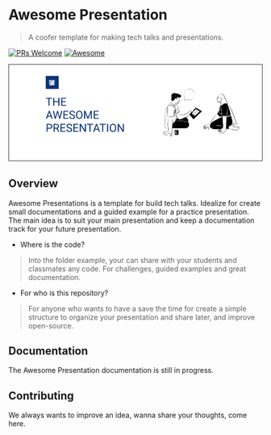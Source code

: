 # Awesome Presentation 
> A coofer template for making tech talks and presentations.

[![PRs Welcome](https://img.shields.io/badge/PRs-welcome-brightgreen.svg?style=shields)](http://makeapullrequest.com)
[![Awesome](https://cdn.rawgit.com/sindresorhus/awesome/d7305f38d29fed78fa85652e3a63e154dd8e8829/media/badge.svg)](https://github.com/sindresorhus/awesome#readme)

<img src="./assets/presentation-cover.png" alt="Awesome cover" />

## Overview

Awesome Presentations is a template for build tech talks. Idealize for create small documentations and a guided example for a practice presentation.
The main idea is to suit your main presentation and keep a documentation track for your future presentation.

- Where is the code?
> Into the folder example, your can share with your students and classmates any code. For challenges, guided examples and great documentation.

- For who is this repository?
> For anyone who wants to have a save the time for create a simple structure to organize your presentation and share later, and improve open-source.

## Documentation 

The Awesome Presentation documentation is still in progress.

## Contributing

We always wants to improve an idea, wanna share your thoughts, come here.
